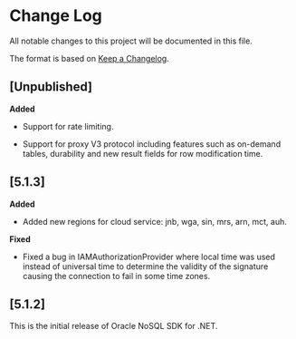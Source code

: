 # Change Log

All notable changes to this project will be documented in this file.

The format is based on [Keep a Changelog](http://keepachangelog.com/).

## [Unpublished]

**Added**

* Support for rate limiting.

* Support for proxy V3 protocol including features such as on-demand tables,
durability and new result fields for row modification time.

## [5.1.3]

**Added**

* Added new regions for cloud service: jnb, wga, sin, mrs, arn, mct, auh.

**Fixed**

* Fixed a bug in IAMAuthorizationProvider where local time was used instead of
universal time to determine the validity of the signature causing the
connection to fail in some time zones.

## [5.1.2]

This is the initial release of Oracle NoSQL SDK for .NET.
